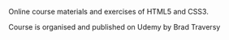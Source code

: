 Online course materials and exercises of HTML5 and CSS3.

Course is organised and published on Udemy by Brad Traversy

